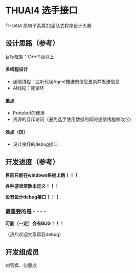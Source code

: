 # THUAI4 选手接口

THUAI4 原电子系第22届队式程序设计大赛

## 设计思路（参考）

目标框架：C++11及以上

#### 多线程设计

- 通信线程：监听代理Agent推送的信息更新并发送信息
- AI线程：死循环

#### 重点

- Protobuf的使用
- 资源的互斥访问（避免选手使用数据的同时通信线程修改它）

#### 难点（饼）

- 设计良好的debug接口

## 开发进度（参考）

**目前只能在windows系统上跑！！！**

**各种游戏常数未定义！！！**

**没有设计debug接口！！！**

### 最重要的是 - - - -

**可能（一定）会有BUG！！！**

（热烈欢迎大家帮我debug）

## 开发组成员

刘雪枫、何思成
